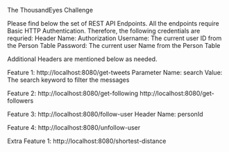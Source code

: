 The ThousandEyes Challenge

Please find below the set of REST API Endpoints.
All the endpoints require Basic HTTP Authentication. Therefore, the following credentials are requried:
Header Name: Authorization
Username: The current user ID from the Person Table
Password: The current user Name from the Person Table

Additional Headers are mentioned below as needed.

Feature 1:
http://localhost:8080/get-tweets
Parameter Name: search
Value: The search keyword to filter the messages

Feature 2:
http://localhost:8080/get-following
http://localhost:8080/get-followers

Feature 3:
http://localhost:8080/follow-user
Header Name: personId

Feature 4:
http://localhost:8080/unfollow-user

Extra Feature 1:
http://localhost:8080/shortest-distance
